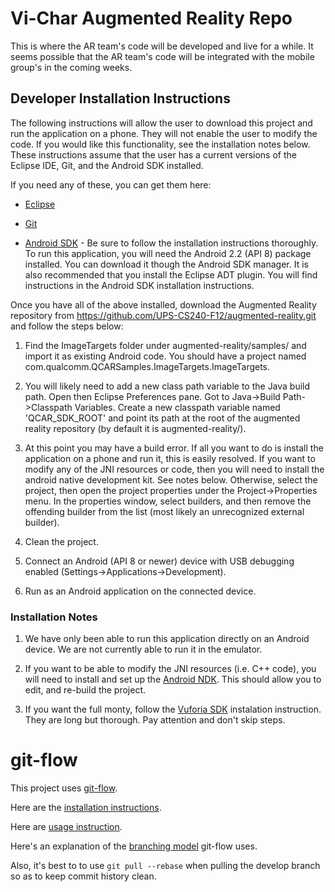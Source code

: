 # Vi-Char Augmented Reality Repo

This is where the AR team's code will be developed and live for a while. It seems possible that the AR team's
code will be integrated with the mobile group's in the coming weeks.

## Developer Installation Instructions

The following instructions will allow the user to download this project and run the application on a phone. They will not
enable the user to modify the code. If you would like this functionality, see the installation notes below. These instructions assume
that the user has a current versions of the Eclipse IDE, Git, and the Android SDK installed.

If you need any of these, you can get them here:

* [Eclipse](http://www.eclipse.org/downloads/)

* [Git](http://git-scm.com/downloads)

* [Android SDK](http://developer.android.com/sdk/index.html) - Be sure to follow the installation instructions thoroughly.
To run this application, you will need the Android 2.2 (API 8) package installed. You can download it though the Android SDK manager.
It is also recommended that you install the Eclipse ADT plugin. You will find instructions in the Android SDK installation instructions.

Once you have all of the above installed, download the Augmented Reality repository from
https://github.com/UPS-CS240-F12/augmented-reality.git and follow the steps below:

1. Find the ImageTargets folder under augmented-reality/samples/ and import it as existing Android code. You should have a project named
com.qualcomm.QCARSamples.ImageTargets.ImageTargets.

2. You will likely need to add a new class path variable to the Java build path. Open then Eclipse Preferences pane. Got to Java->Build Path->Classpath Variables.
Create a new classpath variable named 'QCAR_SDK_ROOT' and point its path at the root of the augmented reality repository (by default it is augmented-reality/).

3. At this point you may have a build error. If all you want to do is install the application on a phone and run it, this is easily resolved. If you want to modify
any of the JNI resources or code, then you will need to install the android native development kit. See notes below. Otherwise, select the project, then open the project
properties under the Project->Properties menu. In the properties window, select builders, and then remove the offending builder from the list (most likely an unrecognized
external builder).

4. Clean the project.

5. Connect an Android (API 8 or newer) device with USB debugging enabled (Settings->Applications->Development).

6. Run as an Android application on the connected device.

### Installation Notes

1. We have only been able to run this application directly on an Android device. We are not currently able to run it in the emulator.

2. If you want to be able to modify the JNI resources (i.e. C++ code), you will need to install and set up the [Android NDK](http://developer.android.com/tools/sdk/ndk/index.html).
This should allow you to edit, and re-build the project.

3. If you want the full monty, follow the [Vuforia SDK](https://ar.qualcomm.at/qdevnet/) instalation instruction. They are long but thorough. Pay attention and don't skip steps.

git-flow
========
This project uses [git-flow](https://github.com/nvie/gitflow/).

Here are the [installation instructions](https://github.com/nvie/gitflow/wiki/Installation).

Here are [usage instruction](http://jeffkreeftmeijer.com/2010/why-arent-you-using-git-flow/).

Here's an explanation of the [branching model](http://nvie.com/posts/a-successful-git-branching-model/) git-flow uses.

Also, it's best to to use `git pull --rebase` when pulling the develop branch so as to keep commit history clean.

